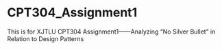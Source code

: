 # CPT304_Assignment1
This is for XJTLU CPT304 Assignment1——Analyzing “No Silver Bullet” in Relation to Design Patterns
